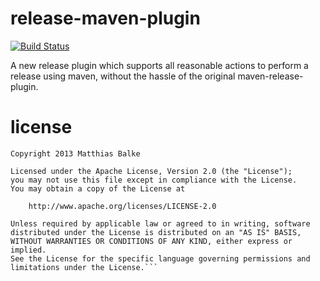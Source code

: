 release-maven-plugin
====================
[![Build Status](https://travis-ci.org/matthiasbalke/release-maven-plugin.png)](https://travis-ci.org/matthiasbalke/release-maven-plugin)

A new release plugin which supports all reasonable actions to perform a release using maven, without the hassle of the original maven-release-plugin.

license
=======
```
Copyright 2013 Matthias Balke

Licensed under the Apache License, Version 2.0 (the "License");
you may not use this file except in compliance with the License.
You may obtain a copy of the License at

    http://www.apache.org/licenses/LICENSE-2.0

Unless required by applicable law or agreed to in writing, software
distributed under the License is distributed on an "AS IS" BASIS,
WITHOUT WARRANTIES OR CONDITIONS OF ANY KIND, either express or implied.
See the License for the specific language governing permissions and
limitations under the License.```
